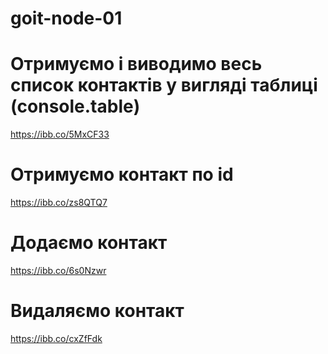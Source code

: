 # goit-node-01
# Отримуємо і виводимо весь список контактів у вигляді таблиці (console.table)
https://ibb.co/5MxCF33

# Отримуємо контакт по id
https://ibb.co/zs8QTQ7

# Додаємо контакт
https://ibb.co/6s0Nzwr

# Видаляємо контакт
https://ibb.co/cxZfFdk
